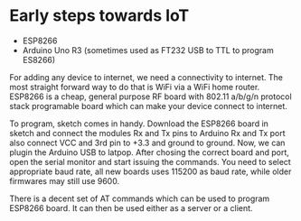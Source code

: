 # Early steps towards IoT

* ESP8266
* Arduino Uno R3 (sometimes used as FT232 USB to TTL to program ES8266)

For adding any device to internet, we need a connectivity to internet. The most straight forward way to do that is WiFi via a WiFi home router. ESP8266 is a cheap, general purpose RF board with 802.11 a/b/g/n protocol stack programable board which can make your device connect to internet.

To program, sketch comes in handy. Download the ESP8266 board in sketch and connect the modules Rx and Tx pins to Arduino Rx and Tx port also connect VCC and 3rd pin to +3.3 and ground to ground. Now, we can plugin the Arduino USB to latpop. After chosing the correct board and port, open the serial monitor and start issuing the commands. You need to select appropriate baud rate, all new boards uses 115200 as baud rate, while older firmwares may still use 9600.

There is a decent set of AT commands which can be used to program ESP8266 board. It can then be used either as a server or a client.

